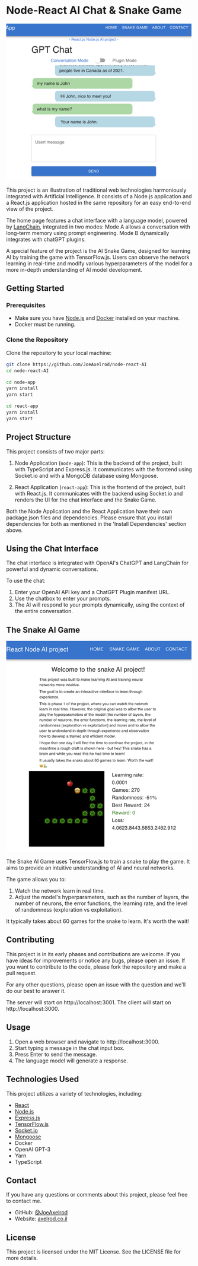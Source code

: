 # Node-React AI Chat & Snake Game

<img src="repo-images%2FScreenshot-chat.png" alt="Screenshot-chat" width="500"/>

This project is an illustration of traditional web technologies harmoniously integrated with Artificial Intelligence. It consists of a Node.js application and a React.js application hosted in the same repository for an easy end-to-end view of the project.

The home page features a chat interface with a language model, powered by [LangChain](https://js.langchain.com), integrated in two modes: Mode A allows a conversation with long-term memory using prompt engineering. Mode B dynamically integrates with chatGPT plugins.

A special feature of the project is the AI Snake Game, designed for learning AI by training the game with TensorFlow.js. Users can observe the network learning in real-time and modify various hyperparameters of the model for a more in-depth understanding of AI model development.

## Getting Started

### Prerequisites
- Make sure you have [Node.js](https://nodejs.org/en/download/) and [Docker](https://docs.docker.com/get-docker/) installed on your machine.
- Docker must be running.

### Clone the Repository
Clone the repository to your local machine:

```bash
git clone https://github.com/JoeAxelrod/node-react-AI
cd node-react-AI
```
```bash
cd node-app
yarn install
yarn start
```
```bash
cd react-app
yarn install
yarn start
```

## Project Structure

This project consists of two major parts:

1. Node Application (`node-app`): This is the backend of the project, built with TypeScript and Express.js. It communicates with the frontend using Socket.io and with a MongoDB database using Mongoose.

2. React Application (`react-app`): This is the frontend of the project, built with React.js. It communicates with the backend using Socket.io and renders the UI for the chat interface and the Snake Game.

Both the Node Application and the React Application have their own package.json files and dependencies. Please ensure that you install dependencies for both as mentioned in the 'Install Dependencies' section above.

## Using the Chat Interface

The chat interface is integrated with OpenAI's ChatGPT and LangChain for powerful and dynamic conversations.

To use the chat:

1. Enter your OpenAI API key and a ChatGPT Plugin manifest URL.
2. Use the chatbox to enter your prompts.
3. The AI will respond to your prompts dynamically, using the context of the entire conversation.


## The Snake AI Game

<img src="repo-images%2FScreenshot-snake.png" alt="Screenshot-snake" width="500"/>

The Snake AI Game uses TensorFlow.js to train a snake to play the game. It aims to provide an intuitive understanding of AI and neural networks.

The game allows you to:

1. Watch the network learn in real time.
2. Adjust the model's hyperparameters, such as the number of layers, the number of neurons, the error functions, the learning rate, and the level of randomness (exploration vs exploitation).

It typically takes about 60 games for the snake to learn. It's worth the wait!

## Contributing

This project is in its early phases and contributions are welcome. If you have ideas for improvements or notice any bugs, please open an issue. If you want to contribute to the code, please fork the repository and make a pull request.


For any other questions, please open an issue with the question and we'll do our best to answer it.



The server will start on http://localhost:3001.
The client will start on http://localhost:3000.

## Usage

1. Open a web browser and navigate to http://localhost:3000.
2. Start typing a message in the chat input box.
3. Press Enter to send the message.
4. The language model will generate a response.


## Technologies Used

This project utilizes a variety of technologies, including:

- [React](https://reactjs.org/)
- [Node.js](https://nodejs.org/)
- [Express.js](https://expressjs.com/)
- [TensorFlow.js](https://www.tensorflow.org/js)
- [Socket.io](https://socket.io/)
- [Mongoose](https://mongoosejs.com/)
- Docker
- OpenAI GPT-3
- Yarn
- TypeScript


## Contact

If you have any questions or comments about this project, please feel free to contact me.

- GitHub: [@JoeAxelrod](https://github.com/JoeAxelrod)
- Website: [axelrod.co.il](https://axelrod.co.il)

## License

This project is licensed under the MIT License. See the LICENSE file for more details.



